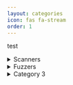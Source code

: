 ```yaml
---
layout: categories
icon: fas fa-stream
order: 1
---
```


test
<details>
    <summary>Scanners</summary>
    <a href="https://github.com/OJ/gobuster">Gobuster</a>
    <a href="https://github.com/nmap/nmap">Nmap</a>
    <a href="https://github.com/epi052/feroxbuster">Feroxbuster</a>
</details>

<details>
    <summary>Fuzzers</summary>
    <a href="https://github.com/ffuf/ffuf">ffuf</a>
    <a href="https://github.com/jtpereyda/boofuzz">boofuzzer</a>
</details>

<details>
    <summary>Category 3</summary>
    Foldable Content[enter image description here][1]
</details>